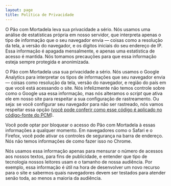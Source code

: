 ```yaml
---
layout: page
title: Política de Privacidade
---
```


O Pão com Mortadela leva sua privacidade a sério. Nós usamos uma análise de estatísticas própria em nosso servidor, que interpreta apenas o tipo de informação que o seu navegador envia — coisas como a resolução da tela, a versão do navegador, e os dígitos iniciais do seu endereço de IP. Essa informação é apagada mensalmente, e apenas uma estatística de acesso é mantida. Nós tomamos precauções para que essa informação esteja sempre protegida e anonimizada.

O Pão com Mortadela usa sua privacidade a sério. Nós usamos o Google Analytics para interpretar os tipos de informações que seu navegador envia — coisas como resolução da tela, versão do navegador, e região do país em que você está acessando o site. Nós infelizmente não temos controle sobre como o Google usa essa informação, mas nós alteramos o *script* que ativa ele em nosso site para respeitar a sua configuração de rastreamento. Ou seja: se você configurar seu navegador para não ser rastreado, nós vamos respeitar essa opção ([você pode conferir como esse código é aplicado no código-fonte do PCM](https://github.com/arthrfrts/paomortadela/blob/master/_includes/components/analytics.html)).

Você pode optar por bloquear o acesso do Pão com Mortadela à essas informações a qualquer momento. Em navegadores como o Safari e o Firefox, você pode ativar os controles de segurança na barra de endereço. Nós não temos informações de como fazer isso no Chrome.

Nós usamos essa informação apenas para mensurar o número de acessos aos nossos textos, para fins de publicidade, e entender que tipo de tecnologia nossos leitores usam e o tamanho de nossa audiência. Por exemplo, essa informação é útil na hora de desenvolver um novo recurso para o site e sabermos quais navegadores devem ser testados para atender senão toda, ao menos a maioria da audiência.
